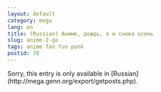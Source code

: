 ```yaml
---
layout: default
category: mega
lang: en
title: (Russian) Аниме, дождь, я и снова осень
slug: anime-2-go
tags: anime fan fun punk 
postid: 78
---
```

<p>Sorry, this entry is only available in [Russian](http://mega.genn.org/export/getposts.php).</p>
